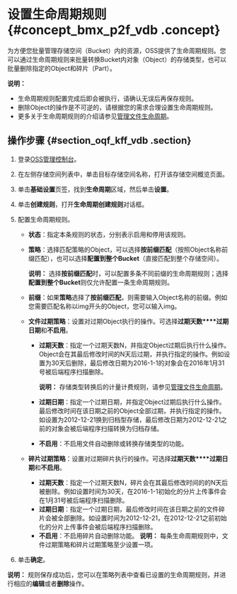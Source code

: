 # 设置生命周期规则 {#concept_bmx_p2f_vdb .concept}

为方便您批量管理存储空间（Bucket）内的资源，OSS提供了生命周期规则。您可以通过生命周期规则来批量转换Bucket内对象（Object）的存储类型，也可以批量删除指定的Object和碎片（Part）。

**说明：** 

-   生命周期规则配置完成后即会被执行，请确认无误后再保存规则。
-   删除Object的操作是不可逆的，请根据您的需求合理设置生命周期规则。
-   更多关于生命周期规则的介绍请参见[管理文件生命周期](../../../../cn.zh-CN/开发指南/文件生命周期/管理文件生命周期.md#)。

## 操作步骤 {#section_oqf_kff_vdb .section}

1.  登录[OSS管理控制台](https://oss.console.aliyun.com/)。
2.  在左侧存储空间列表中，单击目标存储空间名称，打开该存储空间概览页面。
3.  单击**基础设置**页签，找到**生命周期**区域，然后单击**设置**。
4.  单击**创建规则**，打开**生命周期创建规则**对话框。
5.  配置生命周期规则。
    -   **状态**：指定本条规则的状态，分别表示启用和停用该规则。
    -   **策略**：选择匹配策略的Object，可以选择**按前缀匹配**（按照Object名称前缀匹配），也可以选择**配置到整个Bucket**（直接匹配到整个存储空间）。

        **说明：** 选择**按前缀匹配**时，可以配置多条不同前缀的生命周期规则；选择**配置到整个Bucket**则仅允许配置一条生命周期规则。

    -   **前缀**：如果**策略**选择了**按前缀匹配**，则需要输入Object名称的前缀。例如您需要匹配名称以img开头的Object，您可以输入img。
    -   **文件过期策略**：设置对过期Object执行的操作。可选择**过期天数****过期日期**和**不启用**。
        -   **过期天数**：指定一个过期天数N，并指定Object过期后执行什么操作。Object会在其最后修改时间的N天后过期，并执行指定的操作。例如设置为30天后删除，最后修改日期为2016-1-1的对象会在2016年1月31号被后端程序扫描删除。

            **说明：** 存储类型转换后的计量计费规则，请参见[管理文件生命周期](../../../../cn.zh-CN/开发指南/文件生命周期/管理文件生命周期.md#section_e1n_vlx_dgb)。

        -   **过期日期**：指定一个过期日期，并指定Object过期后执行什么操作。最后修改时间在该日期之前的Object全部过期，并执行指定的操作。如设置为2012-12-21换到归档型存储，最后修改日期为2012-12-21之前的对象会被后端程序扫描转换为归档存储。
        -   **不启用**：不启用文件自动删除或转换存储类型的功能。
    -   **碎片过期策略**：设置对过期碎片执行的操作。可选择**过期天数****过期日期**和**不启用**。

        -   **过期天数**：指定一个过期天数N，碎片会在其最后修改时间的的N天后被删除。例如设置时间为30天，在2016-1-1初始化的分片上传事件会在1月31号被后端程序扫描删除。
        -   **过期日期**：指定一个过期日期，最后修改时间在该日期之前的文件碎片会被全部删除。如设置时间为2012-12-21，在2012-12-21之前初始化的分片上传事件会被后端程序扫描删除。
        -   **不启用**：不启用碎片自动删除功能。
        **说明：** 每条生命周期规则中，文件过期策略和碎片过期策略至少设置一项。

6.  单击**确定**。

**说明：** 规则保存成功后，您可以在策略列表中查看已设置的生命周期规则，并进行相应的**编辑**或者**删除**操作。

